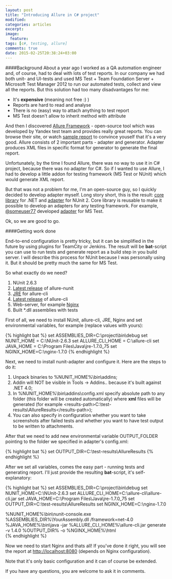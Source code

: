```yaml
---
layout: post
title: "Introducing Allure in C# project"
modified:
categories: articles
excerpt:
image:
  feature:
tags: [c#, testing, allure]
comments: true
date: 2015-02-25T20:38:24+03:00
---
```


####Background
About a year ago I worked as a QA automation engineer and, of course, had to deal with lots of test reports. In our company we had both unit- and UI-tests and used MS Test + Team Foundation Server + Microsoft Test Manager 2012 to run our automated tests, collect and view all the reports. But this solution had too many disadvantages for me:

 - It's **expensive** (meaning not free :) )
 - Reports are hard to read and analyse
 - There is no (easy) way to attach anything to test report
 - MS Test doesn't allow to inherit method with attribute

And then I discovered [Allure Framework](http://allure.qatools.ru) - open-source tool which was developed by Yandex test team and provides really great reports. You can browse their site, or watch [sample report](http://teamcity.qatools.ru/repository/download/allure_core_master_release/lastSuccessful/index.html?guest=1#/home) to convince youself that it's a very good. Allure consists of 2 important parts - adapter and generator. Adapter produces XML files in specific format for generator to generate the final report.

Unfortunately, by the time I found Allure, there was no way to use it in C# project, because there was no adapter for C#. So if I wanted to use Allure, I had to develop a little addon for testing framework (MS Test or NUnit) which would generate XML report.

But that was not a problem for me, I'm an open-source guy, so I quickly decided to develop adapter myself. Long story short, this is the result: [core library](https://github.com/allure-framework/allure-csharp-commons) for .NET and [adapter](https://github.com/allure-framework/allure-nunit) for NUnit 2. Core library is reusable to make it possible to develop an adapters for any testing framework. For example, [@someuser77](https://github.com/someuser77) developed [adapter](https://github.com/allure-framework/allure-mstest-adapter) for MS Test.

Ok, so we are good to go.

####Getting work done

End-to-end configuration is pretty tricky, but it can be simplified in the future by using plugins for TeamCity or Jenkins. The result will be **bat**-script you can use to run tests and generate report as a build step in you build server. I will describe this process for NUnit because I was personally using it. But it should be pretty much the same for MS Test.

So what exactly do we need?

 1. NUnit 2.6.3
 1. [Latest release](https://github.com/allure-framework/allure-nunit/releases) of allure-nunit
 1. [JRE](http://www.oracle.com/technetwork/java/javase/downloads/index.html) for allure-cli
 1. [Latest release](https://github.com/allure-framework/allure-cli/releases) of allure-cli
 1. Web-server, for example [Nginx](http://nginx.org/)
 1. Built \*.dll assemblies with tests

First of all, we need to install NUnit, allure-cli, JRE, Nginx and set environmental variables, for example (replace values with yours):

{% highlight bat %}
set ASSEMBLIES_DIR=C:\project\bin\debug
set NUNIT_HOME = C:\NUnit-2.6.3
set ALLURE_CLI_HOME = C:\allure-cli
set JAVA_HOME = C:\Program Files\Java\jre-1.7.0_75
set NGINX_HOME=C:\nginx-1.7.0
{% endhighlight %}

Next, we need to install nunit-adapter and configure it. Here are the steps to do it:

 1. Unpack binaries to %NUNIT_HOME%\bin\addins;
 1. Addin will NOT be visible in Tools -> Addins.. because it's built against .NET 4.0;
 1. In %NUNIT_HOME%\bin\addins\config.xml specify absolute path to any folder (this folder will be created automatically) where **xml** files will be generated (for example &lt;results-path>C:\test-results\AllureResults&lt;/results-path>);
 1. You can also specify in configuration whether you want to take screenshots after failed tests and whether you want to have test output to be written to attachments.

After that we need to add new environmental variable OUTPUT_FOLDER pointing to the folder we specified in adapter's config.xml:

{% highlight bat %}
set OUTPUT_DIR=C:\test-results\AllureResults
{% endhighlight %}

After we set all variables, comes the easy part - running tests and generating report. I'll just provide the resulting **bat**-script, it's self-explanatory:

{% highlight bat %}
set ASSEMBLIES_DIR=C:\project\bin\debug
set NUNIT_HOME=C:\NUnit-2.6.3
set ALLURE_CLI_HOME=C:\allure-cli\allure-cli.jar
set JAVA_HOME=C:\Program Files\Java\jre-1.7.0_75
set OUTPUT_DIR=C:\test-results\AllureResults
set NGINX_HOME=C:\nginx-1.7.0

%NUNIT_HOME%\bin\nunit-console.exe %ASSEMBLIES_DIR%\YourAssembly.dll /framework=net-4.0
%JAVA_HOME%\bin\java -jar %ALLURE_CLI_HOME%\allure-cli.jar generate -v 1.4.0 %OUTPUT_DIR% -o %NGINX_HOME%\html\
{% endhighlight %}

Now we need to start Nginx and thats all!
If you've done it right, you will see the report at [http://localhost:8080](http://localhost:8080) (depends on Nginx configuration).

Note that it's only basic configuration and it can of course be extended.

If you have any questions, you are welcome to ask it in comments.